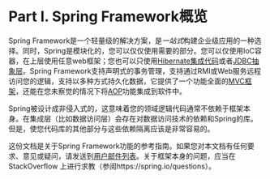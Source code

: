 # Part I. Spring Framework概览

Spring Framework是一个轻量级的解决方案，是*一站式*构建企业级应用的一种选择。同时，Spring是模块化的，您可以仅仅使用需要的部分。您可以仅使用IoC容器，在上层使用任意web框架；您也可以只使用[Hibernate集成代码](../V.Data_Access/20.3.Hibernate.md)或者[JDBC抽象层](../V.Data_Access/19.1.Introduction_to_Spring_Framework_JDBC.md)。Spring Framework支持声明式的事务管理，支持通过RMI或Web服务远程访问您的逻辑，支持以多种方式持久化数据，它提供了一个功能全面的[MVC框架](../VI.The_Web/22.1.Introduction_to_Spring_Web_MVC_framework.md)，还能在您未察觉的情况下将[AOP](../III.Core_Technologies/11.1.Introduction.md)功能集成到软件中。

Spring被设计成非侵入式的，这意味着您的领域逻辑代码通常不依赖于框架本身。在集成层（比如数据访问层）会存在对数据访问技术的依赖和Spring的库。但是，使您代码库的其他部分与这些依赖隔离应该是非常容易的。

这份文档是关于Spring Framework功能的参考指南。如果您对本文档有任何要求、意见或疑问，请发送到[用户邮件列表](https://groups.google.com/forum/#!forum/spring-framework-contrib)。关于框架本身的问题，应当在StackOverflow 上进行求教（参阅https://spring.io/questions）。

